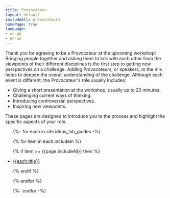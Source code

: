 ```yaml
---
title: Provocateur
layout: default
includeAll: provocateurs
homePage: true
language:
- en-gb
- en-us
---
```


Thank you for agreeing to be a Provocateur at the upcoming workshop! Bringing people together and asking them to talk with each other from the viewpoints of their different disciplines is the first step to getting new perspectives on a challenge. Adding Provocateurs, or speakers, to the mix helps to deepen the overall understanding of the challenge.  Although each event is different, the Provocateur's role usually includes:
* Giving a short presentation at the workshop, usually up to 20 minutes.
* Challenging current ways of thinking.
* Introducing controversial perspectives.
* Inspiring new viewpoints.

These pages are designed to introduce you to the process and highlight the specific aspects of your role.

<ul>
{%- for each in site.ideas_lab_guides -%}

{% for item in each.includeIn %}

{% if item == {{page.includeAll}} then %}

<li><a href="{{each.url}}">{{each.title}}</a></li>

{% endif %}

{% endfor %}

{%- endfor -%}
</ul>